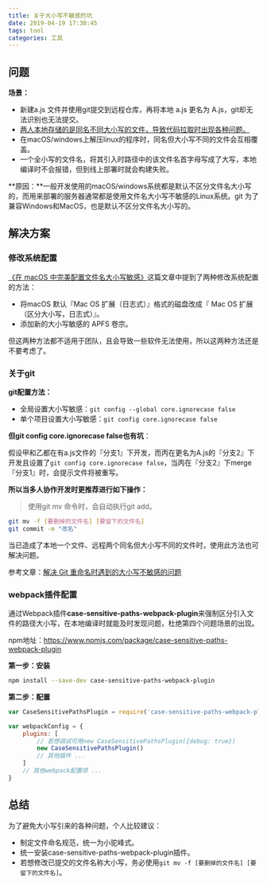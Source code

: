 ```yaml
---
title: 关于大小写不敏感的坑
date: 2019-04-19 17:30:45
tags: tool
categories: 工具
---
```


## 问题

**场景：**

- 新建a.js 文件并使用git提交到远程仓库，再将本地 a.js 更名为 A.js，git却无法识别也无法提交。
- [两人本地存储的是同名不同大小写的文件，导致代码拉取时出现各种问题。](<http://www.chengpengfei.com/2018/01/23/>)
- 在macOS/windows上解压linux的程序时，同名但大小写不同的文件会互相覆盖。
- 一个全小写的文件名，将其引入时路径中的该文件名首字母写成了大写，本地编译时不会报错，但到线上部署时就会构建失败。

**原因：**一般开发使用的macOS/windows系统都是默认不区分文件名大小写的，而用来部署的服务器通常都是使用文件名大小写不敏感的Linux系统。git 为了兼容Windows和MacOS，也是默认不区分文件名大小写的。

<!--more-->

## 解决方案

### 修改系统配置

[《在 macOS 中完美配置文件名大小写敏感》](https://zhuanlan.zhihu.com/p/35908178)这篇文章中提到了两种修改系统配置的方法：

- 将macOS 默认『Mac OS 扩展（日志式）』格式的磁盘改成『 Mac OS 扩展（区分大小写，日志式）』。
- 添加新的大小写敏感的 APFS 卷宗。

但这两种方法都不适用于团队，且会导致一些软件无法使用，所以这两种方法还是不要考虑了。



### 关于git

**git配置方法：**

- 全局设置大小写敏感：`git config --global core.ignorecase false`
- 单个项目设置大小写敏感：`git config core.ignorecase false`



**但git config core.ignorecase false也有坑**：

假设甲和乙都在有a.js文件的『分支1』下开发，而丙在更名为A.js的『分支2』下开发且设置了`git config core.ignorecase false`，当丙在『分支2』下merge『分支1』时，会提示文件将被重写。



**所以当多人协作开发时更推荐进行如下操作：**

> 使用git mv 命令时，会自动执行git add。

```bash
git mv -f [要删掉的文件名] [要留下的文件名]
git commit -m "改名" 
```

当已造成了本地一个文件、远程两个同名但大小写不同的文件时，使用此方法也可解决问题。

参考文章：[解决 Git 重命名时遇到的大小写不敏感的问题](https://blog.walterlv.com/post/case-insensitive-in-git-rename.html)



### webpack插件配置

通过Webpack插件**case-sensitive-paths-webpack-plugin**来强制区分引入文件的路径大小写，在本地编译时就能及时发现问题，杜绝第四个问题场景的出现。

npm地址：<https://www.npmjs.com/package/case-sensitive-paths-webpack-plugin>

**第一步：安装**

```bash
npm install --save-dev case-sensitive-paths-webpack-plugin
```

**第二步：配置**

```javascript
var CaseSensitivePathsPlugin = require('case-sensitive-paths-webpack-plugin');

var webpackConfig = {
    plugins: [
      	// 若想调试可用new CaseSensitivePathsPlugin({debug: true})
        new CaseSensitivePathsPlugin()
        // 其他插件 ...
    ]
    // 其他webpack配置项 ...
}
```



## 总结

为了避免大小写引来的各种问题，个人比较建议：

- 制定文件命名规范，统一为小驼峰式。
- 统一安装case-sensitive-paths-webpack-plugin插件。
- 若想修改已提交的文件名称大小写，务必使用`git mv -f [要删掉的文件名] [要留下的文件名]`。